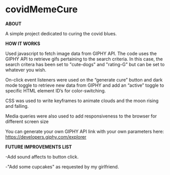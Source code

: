 # covidMemeCure

**ABOUT**

A simple project dedicated to curing the covid blues.

**HOW IT WORKS**

Used javascript to fetch image data from GIPHY API. The code uses the GIPHY API to retrieve gifs pertaining to the search criteria. In this case, the search critera has been set to "cute-dogs" and "rating-G" but can be set to whatever you wish. 

On-click event listeners were used on the “generate cure” button and dark mode toggle to retrieve new data from GIPHY and add an “active” toggle to specific HTML element ID’s for color-switching.

CSS was used to write keyframes to animate clouds and the moon rising and falling. 

Media queries were also used to add responsiveness to the browser for different screen size

You can generate your own GIPHY API link with your own parameters here:
https://developers.giphy.com/explorer

**FUTURE IMPROVEMENTS LIST**

-Add sound affects to button click.

-"Add some cupcakes" as requested by my girlfriend.
